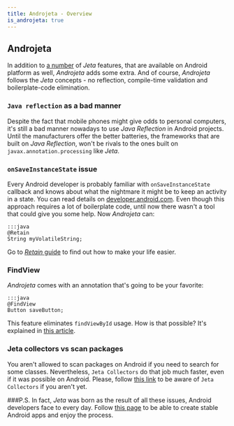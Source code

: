 ```yaml
---
title: Androjeta - Overview
is_androjeta: true
---
```


<div class="page-header">
    <h2>Androjeta</h2>
</div>

In addition to [a number](/guide.html) of *Jeta* features, that are available on Android platform as well, *Androjeta* adds some extra. And of course, *Androjeta* follows the *Jeta* concepts - no reflection, compile-time validation and boilerplate-code elimination.

### `Java reflection` as a bad manner

Despite the fact that mobile phones might give odds to personal computers, it's still a bad manner nowadays to use *Java Reflection* in Android projects. Until the manufacturers offer the better batteries, the frameworks that are built on *Java Reflection*, won't be rivals to the ones built on `javax.annotation.processing` like *Jeta*.


### `onSaveInstanceState` issue

Every Android developer is probably familiar with `onSaveInstanceState` callback and knows about what the nightmare it might be to keep an activity in a state. You can read details on [developer.android.com](http://developer.android.com/training/basics/activity-lifecycle/recreating.html). Even though this approach requires a lot of boilerplate code, until now there wasn't a tool that could give you some help. Now *Androjeta* can:

    :::java
    @Retain
    String myVolatileString;

Go to [*Retain* guide](/guide/androjeta/retain.html) to find out how to make your life easier.

### FindView

*Androjeta* comes with an annotation that's going to be your favorite:

    :::java
    @FindView
    Button saveButton;

This feature eliminates `findViewById` usage. How is that possible? It's explained in [this article](/guide/androjeta/findviews.html).


### Jeta collectors vs scan packages

You aren't allowed to scan packages on Android if you need to search for some classes. Nevertheless, `Jeta Collectors` do that job much faster, even if it was possible on Android. Please, follow [this link](/guide/collector.html) to be aware of `Jeta Collectors` if you aren't yet.


###P.S.
In fact, *Jeta* was born as the result of all these issues, Android developers face to every day. Follow [this page](/guide.html) to be able to create stable Android apps and enjoy the process.
